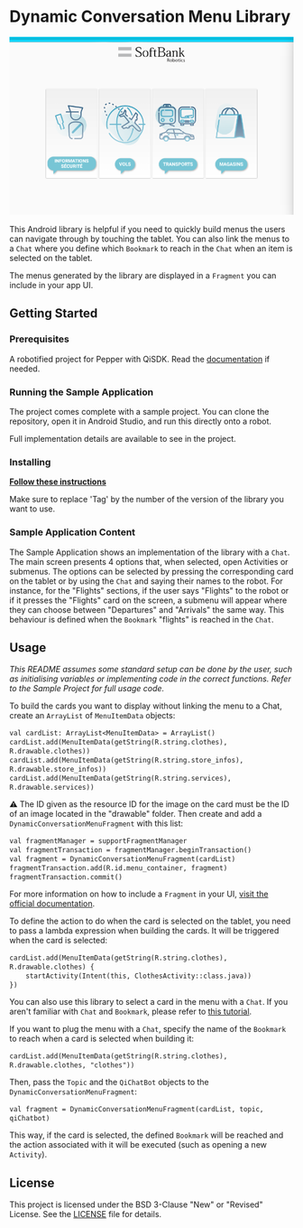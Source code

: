 # Dynamic Conversation Menu Library

![image info](./screenshot.png)

This Android library is helpful if you need to quickly build menus the users can navigate through by touching the tablet. You can also link the menus to a `Chat` where you define which `Bookmark` to reach in the `Chat` when an item is selected on the tablet.

The menus generated by the library are displayed in a `Fragment` you can include in your app UI.

## Getting Started

### Prerequisites

A robotified project for Pepper with QiSDK. Read the [documentation](https://developer.softbankrobotics.com/pepper-qisdk) if needed.

### Running the Sample Application

The project comes complete with a sample project. You can clone the repository, open it in Android Studio, and run this directly onto a robot.

Full implementation details are available to see in the project.

### Installing

[**Follow these instructions**](https://jitpack.io/#softbankrobotics-labs/dynamic-conversation-menu)

Make sure to replace 'Tag' by the number of the version of the library you want to use.

### Sample Application Content

The Sample Application shows an implementation of the library with a `Chat`. The main screen presents 4 options that, when selected, open Activities or submenus. The options can be selected by pressing the corresponding card on the tablet or by using the `Chat` and saying their names to the robot. For instance, for the  "Flights"  sections, if the user says "Flights" to the robot or if it presses the "Flights"  card on the screen, a submenu will appear where they can choose between "Departures" and "Arrivals" the same way. This behaviour is defined when the `Bookmark` "flights" is reached in the `Chat`.

## Usage

*This README assumes some standard setup can be done by the user, such as initialising variables or implementing code in the correct functions. Refer to the Sample Project for full usage code.*

To build the cards you want to display without linking the menu to a Chat, create an `ArrayList` of `MenuItemData` objects:
```
val cardList: ArrayList<MenuItemData> = ArrayList()
cardList.add(MenuItemData(getString(R.string.clothes), R.drawable.clothes))
cardList.add(MenuItemData(getString(R.string.store_infos), R.drawable.store_infos))
cardList.add(MenuItemData(getString(R.string.services), R.drawable.services))
```
⚠️ The ID given as the resource ID for the image on the card must be the ID of an image located in the "drawable" folder.
Then create and add a `DynamicConversationMenuFragment` with this list:
```
val fragmentManager = supportFragmentManager
val fragmentTransaction = fragmentManager.beginTransaction()
val fragment = DynamicConversationMenuFragment(cardList)
fragmentTransaction.add(R.id.menu_container, fragment)
fragmentTransaction.commit()
```
For more information on how to include a `Fragment` in your UI, [visit the official documentation](https://developer.android.com/guide/components/fragments).

To define the action to do when the card is selected on the tablet, you need to pass a lambda expression when building the cards. It will be triggered when the card is selected:
```
cardList.add(MenuItemData(getString(R.string.clothes), R.drawable.clothes) {
    startActivity(Intent(this, ClothesActivity::class.java))
})
```

You can also use this library to select a card in the menu with a `Chat`. If you aren't familiar with `Chat` and `Bookmark`, please refer to [this tutorial](https://developer.softbankrobotics.com/pepper-qisdk/api/conversation/tutorials/bookmark).

If you want to plug the menu with a `Chat`, specify the name of the `Bookmark` to reach when a card is selected when building it:
```
cardList.add(MenuItemData(getString(R.string.clothes), R.drawable.clothes, "clothes"))
```
Then, pass the `Topic` and the `QiChatBot` objects to the `DynamicConversationMenuFragment`:
```
val fragment = DynamicConversationMenuFragment(cardList, topic, qiChatbot)
```
This way, if the card is selected, the defined `Bookmark` will be reached and the action associated with it will be executed (such as opening a new `Activity`).

## License

This project is licensed under the BSD 3-Clause "New" or "Revised" License. See the [LICENSE](LICENSE.md) file for details.
